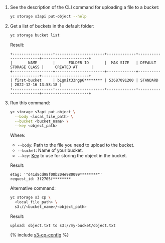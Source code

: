 1. See the description of the CLI command for uploading a file to a bucket:

    ```bash
    yc storage s3api put-object --help
    ```

1. Get a list of buckets in the default folder:

    ```bash
    yc storage bucket list
    ```

    Result:

    ```text
    +------------------+----------------------+-------------+-----------------------+---------------------+
    |       NAME       |      FOLDER ID       |  MAX SIZE   | DEFAULT STORAGE CLASS |     CREATED AT      |
    +------------------+----------------------+-------------+-----------------------+---------------------+
    | first-bucket     | b1gmit33ngp6******** | 53687091200 | STANDARD              | 2022-12-16 13:58:18 |
    +------------------+----------------------+-------------+-----------------------+---------------------+
    ```

1. Run this command:

    ```bash
    yc storage s3api put-object \
      --body <local_file_path> \
      --bucket <bucket_name> \
      --key <object_path>
    ```

    Where:

    * `--body`: Path to the file you need to upload to the bucket.
    * `--bucket`: Name of your bucket.
    * `--key`: [Key](../../storage/concepts/object.md#key) to use for storing the object in the bucket.

    Result:

    ```text
    etag: '"d41d8cd98f00b204e980099********"'
    request_id: 3f2705f********
    ```

    Alternative command:

    ```bash
    yc storage s3 cp \
      <local_file_path> \
      s3://<bucket_name>/<object_path>
    ```

    Result:

    ```text
    upload: object.txt to s3://my-bucket/object.txt
    ```

    {% include [s3-cp-config](s3-cp-config.md) %}